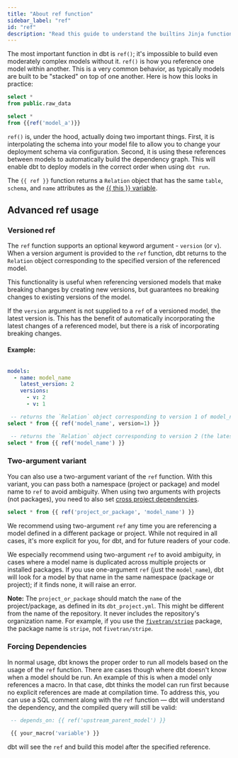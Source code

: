 ```yaml
---
title: "About ref function"
sidebar_label: "ref"
id: "ref"
description: "Read this guide to understand the builtins Jinja function in dbt."
---
```


The most important function in dbt is `ref()`; it's impossible to build even moderately complex models without it. `ref()` is how you reference one model within another. This is a very common behavior, as typically models are built to be "stacked" on top of one another. Here is how this looks in practice:

<File name='model_a.sql'>

```sql
select *
from public.raw_data
```

</File>



<File name='model_b.sql'>

```sql
select *
from {{ref('model_a')}}
```

</File>

`ref()` is, under the hood, actually doing two important things. First, it is interpolating the schema into your model file to allow you to change your deployment schema via configuration. Second, it is using these references between models to automatically build the dependency graph. This will enable dbt to deploy models in the correct order when using `dbt run`.

The `{{ ref }}` function returns a `Relation` object that has the same `table`, `schema`, and `name` attributes as the [{{ this }} variable](/reference/dbt-jinja-functions/this).

## Advanced ref usage

### Versioned ref

The `ref` function supports an optional keyword argument - `version` (or `v`).
When a version argument is provided to the `ref` function, dbt returns to the `Relation` object corresponding to the specified version of the referenced model.

This functionality is useful when referencing versioned models that make breaking changes by creating new versions, but guarantees no breaking changes to existing versions of the model.

If the `version` argument is not supplied to a `ref` of a versioned model, the latest version is. This has the benefit of automatically incorporating the latest changes of a referenced model, but there is a risk of incorporating breaking changes.

#### Example:
<File name='models/<schema>.yml'>

```yml

models:
  - name: model_name
    latest_version: 2
    versions:
      - v: 2
      - v: 1
```

</File>

```sql
 -- returns the `Relation` object corresponding to version 1 of model_name
select * from {{ ref('model_name', version=1) }}
```

```sql
 -- returns the `Relation` object corresponding to version 2 (the latest version) of model_name
select * from {{ ref('model_name') }}
```

### Two-argument variant

You can also use a two-argument variant of the `ref` function. With this variant, you can pass both a namespace (project or package) and model name to `ref` to avoid ambiguity. When using two arguments with projects (not packages), you need to also set [cross project dependencies](/docs/collaborate/govern/project-dependencies).

```sql
select * from {{ ref('project_or_package', 'model_name') }}
```

We recommend using two-argument `ref` any time you are referencing a model defined in a different package or project. While not required in all cases, it's more explicit for you, for dbt, and for future readers of your code.

<VersionBlock firstVersion="1.6">

We especially recommend using two-argument `ref` to avoid ambiguity, in cases where a model name is duplicated across multiple projects or installed packages. If you use one-argument `ref` (just the `model_name`), dbt will look for a model by that name in the same namespace (package or project); if it finds none, it will raise an error.

</VersionBlock>

**Note:** The `project_or_package` should match the `name` of the project/package, as defined in its `dbt_project.yml`. This might be different from the name of the repository. It never includes the repository's organization name. For example, if you use the [`fivetran/stripe`](https://hub.getdbt.com/fivetran/stripe/latest/) package, the package name is `stripe`, not `fivetran/stripe`.

### Forcing Dependencies

In normal usage, dbt knows the proper order to run all models based on the usage of the `ref` function. There are cases though where dbt doesn't know when a model should be run. An example of this is when a model only references a macro. In that case, dbt thinks the model can run first because no explicit references are made at compilation time. To address this, you can use a SQL comment along with the `ref` function — dbt will understand the dependency, and the compiled query will still be valid:

```sql
 -- depends_on: {{ ref('upstream_parent_model') }}

 {{ your_macro('variable') }}
```

dbt will see the `ref` and build this model after the specified reference.
